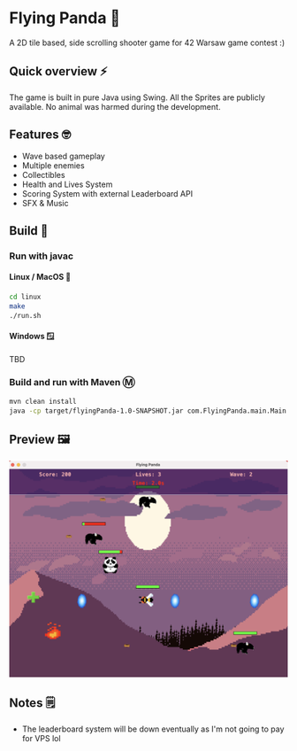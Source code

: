 # Flying Panda 🐼

A 2D tile based, side scrolling shooter game for 42 Warsaw game contest :)

## Quick overview ⚡️
The game is built in pure Java using Swing. All the Sprites are publicly available.
No animal was harmed during the development.

## Features 🤓
- Wave based gameplay
- Multiple enemies
- Collectibles
- Health and Lives System
- Scoring System with external Leaderboard API
- SFX & Music

## Build 🧱

### Run with javac
#### Linux / MacOS 🐧
```bash
cd linux
make
./run.sh
```
#### Windows 🪟
TBD

### Build and run with Maven Ⓜ️
```bash
mvn clean install
java -cp target/flyingPanda-1.0-SNAPSHOT.jar com.FlyingPanda.main.Main
```

## Preview 🖼️
![preview](misc/flyingPandaPreview.png)

## Notes 🗒️
- The leaderboard system will be down eventually as I'm not going to pay for VPS lol
